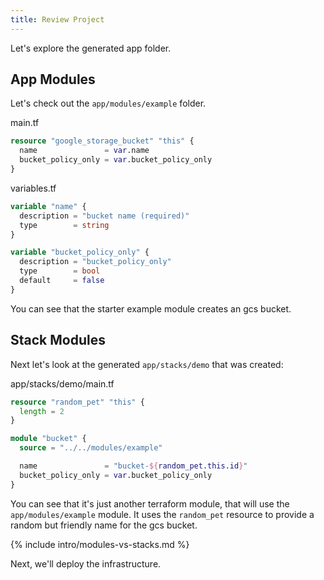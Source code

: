 ```yaml
---
title: Review Project
---
```


Let's explore the generated app folder.

## App Modules

Let's check out the `app/modules/example` folder.

main.tf

```terraform
resource "google_storage_bucket" "this" {
  name               = var.name
  bucket_policy_only = var.bucket_policy_only
}
```

variables.tf

```terraform
variable "name" {
  description = "bucket name (required)"
  type        = string
}

variable "bucket_policy_only" {
  description = "bucket_policy_only"
  type        = bool
  default     = false
}
```

You can see that the starter example module creates an gcs bucket.

## Stack Modules

Next let's look at the generated `app/stacks/demo` that was created:

app/stacks/demo/main.tf

```terraform
resource "random_pet" "this" {
  length = 2
}

module "bucket" {
  source = "../../modules/example"

  name               = "bucket-${random_pet.this.id}"
  bucket_policy_only = var.bucket_policy_only
}
```

You can see that it's just another terraform module, that will use the `app/modules/example` module. It uses the `random_pet` resource to provide a random but friendly name for the gcs bucket.

{% include intro/modules-vs-stacks.md %}

Next, we'll deploy the infrastructure.
